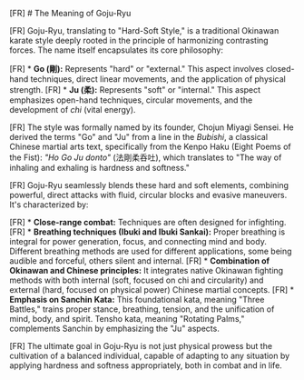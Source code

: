 [FR] # The Meaning of Goju-Ryu

[FR] Goju-Ryu, translating to "Hard-Soft Style," is a traditional Okinawan karate style deeply rooted in the principle of harmonizing contrasting forces. The name itself encapsulates its core philosophy:

[FR] *   **Go (剛):** Represents "hard" or "external." This aspect involves closed-hand techniques, direct linear movements, and the application of physical strength.
[FR] *   **Ju (柔):** Represents "soft" or "internal." This aspect emphasizes open-hand techniques, circular movements, and the development of *chi* (vital energy).

[FR] The style was formally named by its founder, Chojun Miyagi Sensei. He derived the terms "Go" and "Ju" from a line in the *Bubishi*, a classical Chinese martial arts text, specifically from the Kenpo Haku (Eight Poems of the Fist): *"Ho Go Ju donto"* (法剛柔呑吐), which translates to "The way of inhaling and exhaling is hardness and softness."

[FR] Goju-Ryu seamlessly blends these hard and soft elements, combining powerful, direct attacks with fluid, circular blocks and evasive maneuvers. It's characterized by:

[FR] *   **Close-range combat:** Techniques are often designed for infighting.
[FR] *   **Breathing techniques (Ibuki and Ibuki Sankai):** Proper breathing is integral for power generation, focus, and connecting mind and body. Different breathing methods are used for different applications, some being audible and forceful, others silent and internal.
[FR] *   **Combination of Okinawan and Chinese principles:** It integrates native Okinawan fighting methods with both internal (soft, focused on chi and circularity) and external (hard, focused on physical power) Chinese martial concepts.
[FR] *   **Emphasis on Sanchin Kata:** This foundational kata, meaning "Three Battles," trains proper stance, breathing, tension, and the unification of mind, body, and spirit. Tensho kata, meaning "Rotating Palms," complements Sanchin by emphasizing the "Ju" aspects.

[FR] The ultimate goal in Goju-Ryu is not just physical prowess but the cultivation of a balanced individual, capable of adapting to any situation by applying hardness and softness appropriately, both in combat and in life. 